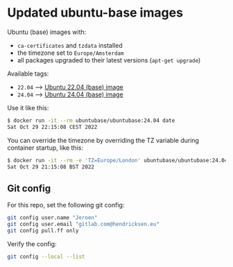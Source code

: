 # Updated ubuntu-base images

Ubuntu (base) images with:

- `ca-certificates` and `tzdata` installed
- the timezone set to `Europe/Amsterdam`
- all packages upgraded to their latest versions (`apt-get upgrade`)

Available tags:

- `22.04` --> [Ubuntu 22.04 (base) image](https://hub.docker.com/r/ubuntubase/ubuntubase?tab=tags&page=1&name=22.04)
- `24.04` --> [Ubuntu 24.04 (base) image](https://hub.docker.com/r/ubuntubase/ubuntubase/tags?page=1&name=24.04)

Use it like this:

```sh
$ docker run -it --rm ubuntubase/ubuntubase:24.04 date
Sat Oct 29 22:15:08 CEST 2022
```

You can override the timezone by overriding the TZ variable during container startup, like this:

```sh
$ docker run -it --rm -e 'TZ=Europe/London' ubuntubase/ubuntubase:24.04 date
Sat Oct 29 21:15:08 BST 2022
```

## Git config

For this repo, set the following git config:

```sh
git config user.name "Jeroen"
git config user.email "gitlab.com@hendricksen.eu"
git config pull.ff only
```

Verify the config:

```sh
git config --local --list
```
